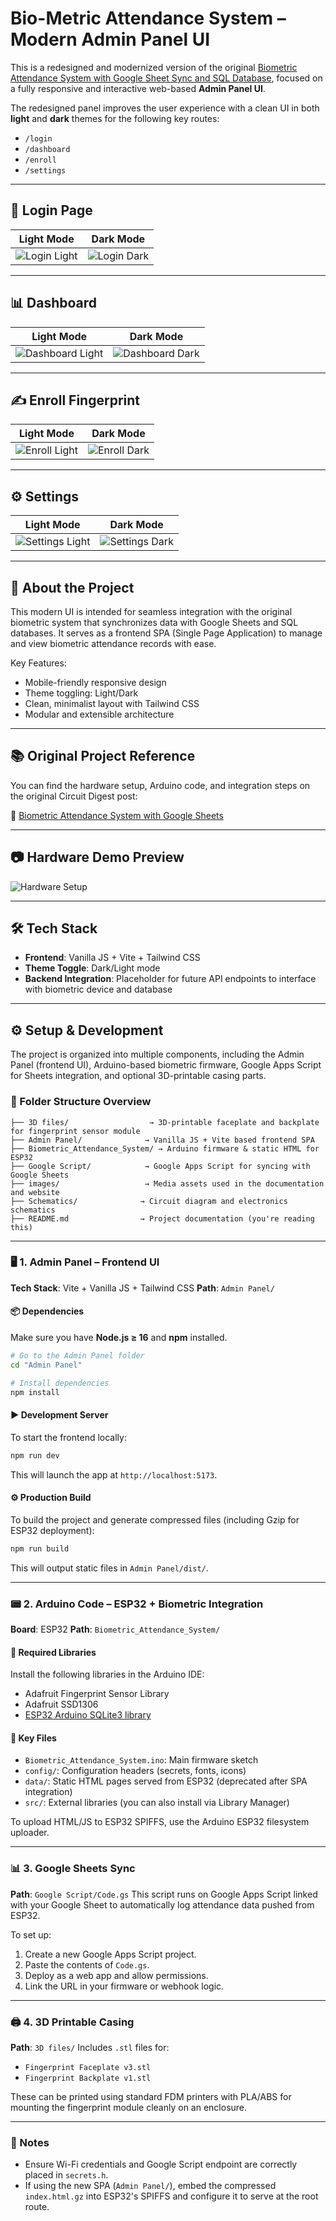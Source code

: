 # Bio-Metric Attendance System – Modern Admin Panel UI

This is a redesigned and modernized version of the original [Biometric Attendance System with Google Sheet Sync and SQL Database](https://circuitdigest.com/microcontroller-projects/biometric-attendance-system-with-google-sheets), focused on a fully responsive and interactive web-based **Admin Panel UI**.

The redesigned panel improves the user experience with a clean UI in both **light** and **dark** themes for the following key routes:

- `/login`
- `/dashboard`
- `/enroll`
- `/settings`

---

## 🔐 Login Page

| Light Mode | Dark Mode |
|------------|-----------|
| ![Login Light](https://github.com/user-attachments/assets/610ef9a8-806e-4f77-be88-c4d22011fc45) | ![Login Dark](https://github.com/user-attachments/assets/357c772f-c589-4598-a87b-2d139eba42b5) |

---

## 📊 Dashboard

| Light Mode | Dark Mode |
|------------|-----------|
| ![Dashboard Light](https://github.com/user-attachments/assets/237be095-11de-496b-b3f2-ef4deafb59d6) | ![Dashboard Dark](https://github.com/user-attachments/assets/6ff8f364-d95d-4257-a671-42f5d230ca26) |

---

## ✍️ Enroll Fingerprint

| Light Mode | Dark Mode |
|------------|-----------|
| ![Enroll Light](https://github.com/user-attachments/assets/2b7f8d05-c80e-402f-b61c-059037993fec) | ![Enroll Dark](https://github.com/user-attachments/assets/307cb3ff-75a5-4096-9cef-ec5dfe879140) |

---

## ⚙️ Settings

| Light Mode | Dark Mode |
|------------|-----------|
| ![Settings Light](https://github.com/user-attachments/assets/71bf77d8-36a3-477c-b179-a0677cefb899) | ![Settings Dark](https://github.com/user-attachments/assets/4a07861e-5e08-4186-be25-15c2504e6059) |

---

## 📁 About the Project

This modern UI is intended for seamless integration with the original biometric system that synchronizes data with Google Sheets and SQL databases. It serves as a frontend SPA (Single Page Application) to manage and view biometric attendance records with ease.

Key Features:
- Mobile-friendly responsive design
- Theme toggling: Light/Dark
- Clean, minimalist layout with Tailwind CSS
- Modular and extensible architecture

---

## 📚 Original Project Reference

You can find the hardware setup, Arduino code, and integration steps on the original Circuit Digest post:

🔗 [Biometric Attendance System with Google Sheets](https://circuitdigest.com/microcontroller-projects/biometric-attendance-system-with-google-sheets)

---

## 📷 Hardware Demo Preview

![Hardware Setup](https://github.com/Circuit-Digest/Bio-Metric-Attendance-System-with-Google-Sheet-Sync-and-SQL-DataBase/blob/7940bc4c20d620820964599a899269f038739517/images/Biometric-Attendance-System-with-Google-Sheet.jpg)

---

## 🛠️ Tech Stack

- **Frontend**: Vanilla JS + Vite + Tailwind CSS
- **Theme Toggle**: Dark/Light mode
- **Backend Integration**: Placeholder for future API endpoints to interface with biometric device and database

---

## ⚙️ Setup & Development

The project is organized into multiple components, including the Admin Panel (frontend UI), Arduino-based biometric firmware, Google Apps Script for Sheets integration, and optional 3D-printable casing parts.

### 📁 Folder Structure Overview

```
├── 3D files/                  → 3D-printable faceplate and backplate for fingerprint sensor module
├── Admin Panel/              → Vanilla JS + Vite based frontend SPA
├── Biometric_Attendance_System/ → Arduino firmware & static HTML for ESP32
├── Google Script/            → Google Apps Script for syncing with Google Sheets
├── images/                   → Media assets used in the documentation and website
├── Schematics/              → Circuit diagram and electronics schematics
├── README.md                → Project documentation (you're reading this)
```

---

### 🖥️ 1. Admin Panel – Frontend UI

**Tech Stack**: Vite + Vanilla JS + Tailwind CSS
**Path**: `Admin Panel/`

#### 📦 Dependencies

Make sure you have **Node.js ≥ 16** and **npm** installed.

```bash
# Go to the Admin Panel folder
cd "Admin Panel"

# Install dependencies
npm install
```

#### ▶️ Development Server

To start the frontend locally:

```bash
npm run dev
```

This will launch the app at `http://localhost:5173`.

#### ⚙️ Production Build

To build the project and generate compressed files (including Gzip for ESP32 deployment):

```bash
npm run build
```

This will output static files in `Admin Panel/dist/`.

---

### 📟 2. Arduino Code – ESP32 + Biometric Integration

**Board**: ESP32
**Path**: `Biometric_Attendance_System/`

#### 🔧 Required Libraries

Install the following libraries in the Arduino IDE:

* Adafruit Fingerprint Sensor Library
* Adafruit SSD1306
* [ESP32 Arduino SQLite3 library](https://github.com/siara-cc/esp32_arduino_sqlite3_lib)

#### 📂 Key Files

* `Biometric_Attendance_System.ino`: Main firmware sketch
* `config/`: Configuration headers (secrets, fonts, icons)
* `data/`: Static HTML pages served from ESP32 (deprecated after SPA integration)
* `src/`: External libraries (you can also install via Library Manager)

To upload HTML/JS to ESP32 SPIFFS, use the Arduino ESP32 filesystem uploader.

---

### 📊 3. Google Sheets Sync

**Path**: `Google Script/Code.gs`
This script runs on Google Apps Script linked with your Google Sheet to automatically log attendance data pushed from ESP32.

To set up:

1. Create a new Google Apps Script project.
2. Paste the contents of `Code.gs`.
3. Deploy as a web app and allow permissions.
4. Link the URL in your firmware or webhook logic.

---

### 🖨️ 4. 3D Printable Casing

**Path**: `3D files/`
Includes `.stl` files for:

* `Fingerprint Faceplate v3.stl`
* `Fingerprint Backplate v1.stl`

These can be printed using standard FDM printers with PLA/ABS for mounting the fingerprint module cleanly on an enclosure.

---

### 🧠 Notes

* Ensure Wi-Fi credentials and Google Script endpoint are correctly placed in `secrets.h`.
* If using the new SPA (`Admin Panel/`), embed the compressed `index.html.gz` into ESP32's SPIFFS and configure it to serve at the root route.
